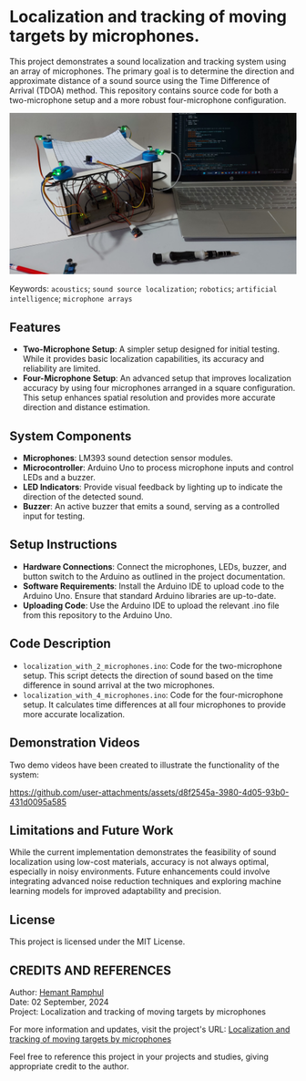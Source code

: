 # Localization and tracking of moving targets by microphones.
This project demonstrates a sound localization and tracking system using an array of microphones. The primary goal is to determine the direction and approximate distance of a sound source using the Time Difference of Arrival (TDOA) method. This repository contains source code for both a two-microphone setup and a more robust four-microphone configuration.

![System Diagram](demo/setup.jpg)

Keywords: `acoustics`; `sound source localization`; `robotics`; `artificial intelligence`; `microphone arrays`

## Features
- **Two-Microphone Setup**: A simpler setup designed for initial testing. While it provides basic localization capabilities, its accuracy and reliability are limited.
- **Four-Microphone Setup**: An advanced setup that improves localization accuracy by using four microphones arranged in a square configuration. This setup enhances spatial resolution and provides more accurate direction and distance estimation.

## System Components
- **Microphones**: LM393 sound detection sensor modules.
- **Microcontroller**: Arduino Uno to process microphone inputs and control LEDs and a buzzer.
- **LED Indicators**: Provide visual feedback by lighting up to indicate the direction of the detected sound.
- **Buzzer**: An active buzzer that emits a sound, serving as a controlled input for testing.

## Setup Instructions
- **Hardware Connections**: Connect the microphones, LEDs, buzzer, and button switch to the Arduino as outlined in the project documentation.
- **Software Requirements**: Install the Arduino IDE to upload code to the Arduino Uno. Ensure that standard Arduino libraries are up-to-date.
- **Uploading Code**: Use the Arduino IDE to upload the relevant .ino file from this repository to the Arduino Uno.

## Code Description
- `localization_with_2_microphones.ino`: Code for the two-microphone setup. This script detects the direction of sound based on the time difference in sound arrival at the two microphones.
- `localization_with_4_microphones.ino`: Code for the four-microphone setup. It calculates time differences at all four microphones to provide more accurate localization.

## Demonstration Videos
Two demo videos have been created to illustrate the functionality of the system:

https://github.com/user-attachments/assets/d8f2545a-3980-4d05-93b0-431d0095a585


## Limitations and Future Work
While the current implementation demonstrates the feasibility of sound localization using low-cost materials, accuracy is not always optimal, especially in noisy environments. Future enhancements could involve integrating advanced noise reduction techniques and exploring machine learning models for improved adaptability and precision.

## License
This project is licensed under the MIT License.
 
## CREDITS AND REFERENCES
Author: [Hemant Ramphul](https://www.linkedin.com/in/hemantramphul/)
<br/>Date: 02 September, 2024  
Project: Localization and tracking of moving targets by microphones

For more information and updates, visit the project's URL: [Localization and tracking of moving targets by microphones](https://github.com/hemantramphul/Localization-and-tracking-of-moving-targets-by-microphones)

Feel free to reference this project in your projects and studies, giving appropriate credit to the author.
